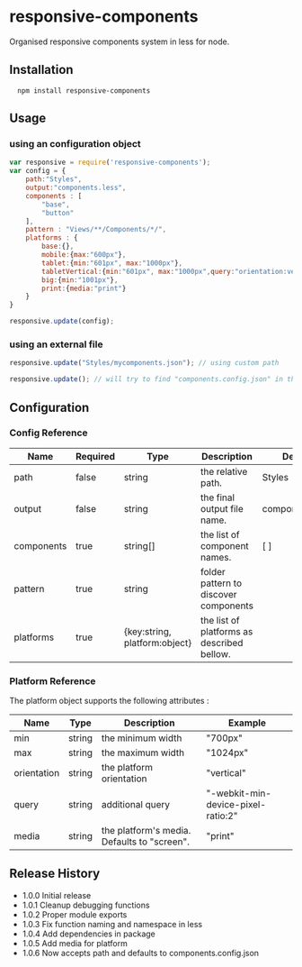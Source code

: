 # responsive-components
Organised responsive components system in less for node.

## Installation
```shell
  npm install responsive-components
```
## Usage
### using an configuration object
```js
var responsive = require('responsive-components');
var config = {
    path:"Styles",
    output:"components.less",
    components : [
        "base",
        "button"
    ],
    pattern : "Views/**/Components/*/",
    platforms : {
        base:{},
        mobile:{max:"600px"},
        tablet:{min:"601px", max:"1000px"},
        tabletVertical:{min:"601px", max:"1000px",query:"orientation:vertical"},
        big:{min:"1001px"},
        print:{media:"print"}
    }
}

responsive.update(config);
```
### using an external file
```js
responsive.update("Styles/mycomponents.json"); // using custom path
```

```js
responsive.update(); // will try to find "components.config.json" in the current directory
```

## Configuration
### Config Reference

Name | Required | Type | Description | Default | Example
------------ | ------------- | ------------- | ------------- | ------------- | ------------- 
path | false | string | the relative path. | Styles | "Styles"
output | false | string | the final output file name. | components.less | "output.less"
components | true | string[] | the list of component names. | [ ] | ["base", "button" ]
pattern | true | string | folder pattern to discover components |  | "Views/**/Components/*/"
platforms | true | {key:string, platform:object} | the list of platforms as described bellow. |  | { base:{}, tablet:{min:"601px", max:"1000px"}}

### Platform Reference
The platform object supports the following attributes : 

Name | Type | Description | Example
------------ | ------------- | ------------- | ------------- 
min | string | the minimum width | "700px"
max | string | the maximum width | "1024px"
orientation | string | the platform orientation | "vertical"
query | string | additional query | "-webkit-min-device-pixel-ratio:2"
media | string | the platform's media. Defaults to "screen". | "print"


## Release History

* 1.0.0 Initial release
* 1.0.1 Cleanup debugging functions
* 1.0.2 Proper module exports
* 1.0.3 Fix function naming and namespace in less 
* 1.0.4 Add dependencies in package
* 1.0.5 Add media for platform 
* 1.0.6 Now accepts path and defaults to components.config.json